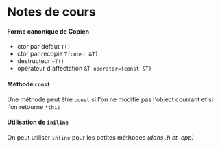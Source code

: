 # Notes de cours

#### Forme canonique de Copien
- ctor par défaut `T()`
- ctor par recopie `T(const &T)`
- destructeur `~T()`
- opérateur d'affectation `&T operator=(const &T)`

#### Méthode `const`
Une méthode peut être `const` si l'on ne modifie pas l'object courrant et si l'on retourne `*this`


#### Utilisation de `iniline`
On peut utiliser `inline` pour les petites méthodes *(dans .h et .cpp)*